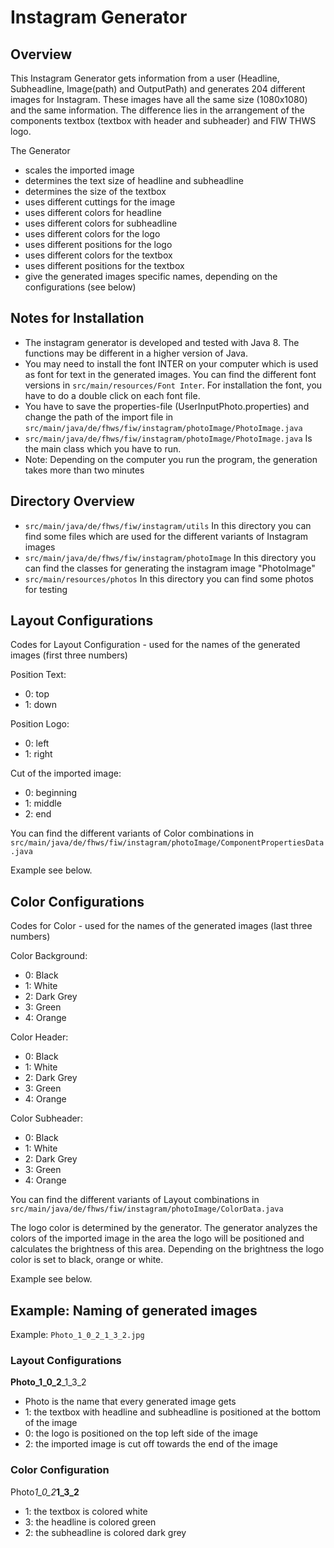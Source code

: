 # Instagram Generator

## Overview

This Instagram Generator gets information from a user (Headline, Subheadline, Image(path) and OutputPath) and
generates 204 different images for Instagram. These images have all the same size (1080x1080) and the same information.
The difference lies in the arrangement of the components textbox (textbox with header and subheader) and FIW THWS logo.

The Generator

- scales the imported image
- determines the text size of headline and subheadline
- determines the size of the textbox
- uses different cuttings for the image
- uses different colors for headline
- uses different colors for subheadline
- uses different colors for the logo
- uses different positions for the logo
- uses different colors for the textbox
- uses different positions for the textbox
- give the generated images specific names, depending on the configurations (see below)

## Notes for Installation

- The instagram generator is developed and tested with Java 8. The functions may be different in a higher version of Java.
- You may need to install the font INTER on your computer which is used as font for text in the generated images. You can find the different font versions in `src/main/resources/Font Inter`. For installation the font, you have to do a double click on each font file.
- You have to save the properties-file (UserInputPhoto.properties) and change the path of the import file in `src/main/java/de/fhws/fiw/instagram/photoImage/PhotoImage.java`
- `src/main/java/de/fhws/fiw/instagram/photoImage/PhotoImage.java` Is the main class which you have to run.
- Note: Depending on the computer you run the program, the generation takes more than two minutes

## Directory Overview

- `src/main/java/de/fhws/fiw/instagram/utils` In this directory you can find some files which are used for the different variants of Instagram images
- `src/main/java/de/fhws/fiw/instagram/photoImage` In this directory you can find the classes for generating the instagram image "PhotoImage"
- `src/main/resources/photos` In this directory you can find some photos for testing

## Layout Configurations

Codes for Layout Configuration - used for the names of the generated images (first three numbers)

Position Text:

- 0: top
- 1: down

Position Logo:

- 0: left
- 1: right

Cut of the imported image:

- 0: beginning
- 1: middle
- 2: end

You can find the different variants of Color combinations in
`src/main/java/de/fhws/fiw/instagram/photoImage/ComponentPropertiesData.java`

Example see below.

## Color Configurations

Codes for Color - used for the names of the generated images (last three numbers)

Color Background:

- 0: Black
- 1: White
- 2: Dark Grey
- 3: Green
- 4: Orange

Color Header:

- 0: Black
- 1: White
- 2: Dark Grey
- 3: Green
- 4: Orange

Color Subheader:

- 0: Black
- 1: White
- 2: Dark Grey
- 3: Green
- 4: Orange

You can find the different variants of Layout combinations in
`src/main/java/de/fhws/fiw/instagram/photoImage/ColorData.java`

The logo color is determined by the generator. The generator analyzes the colors of the imported image in the area the
logo will be positioned and calculates the brightness of this area. Depending on the brightness the logo color is set
to black, orange or white.

Example see below.

## Example: Naming of generated images

Example: `Photo_1_0_2_1_3_2.jpg`

### Layout Configurations

**Photo_1_0_2**\_1_3_2

- Photo is the name that every generated image gets
- 1: the textbox with headline and subheadline is positioned at the bottom of the image
- 0: the logo is positioned on the top left side of the image
- 2: the imported image is cut off towards the end of the image

### Color Configuration

Photo*1_0_2***1_3_2**

- 1: the textbox is colored white
- 3: the headline is colored green
- 2: the subheadline is colored dark grey
